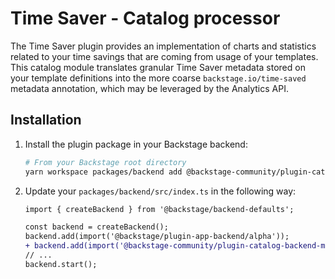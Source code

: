 # Time Saver - Catalog processor

The Time Saver plugin provides an implementation of charts and statistics
related to your time savings that are coming from usage of your templates. This
catalog module translates granular Time Saver metadata stored on your template
definitions into the more coarse `backstage.io/time-saved` metadata annotation,
which may be leveraged by the Analytics API.

## Installation

1. Install the plugin package in your Backstage backend:

   ```sh
   # From your Backstage root directory
   yarn workspace packages/backend add @backstage-community/plugin-catalog-backend-module-time-saver-processor
   ```

2. Update your `packages/backend/src/index.ts` in the following way:

   ```diff
   import { createBackend } from '@backstage/backend-defaults';

   const backend = createBackend();
   backend.add(import('@backstage/plugin-app-backend/alpha'));
   + backend.add(import('@backstage-community/plugin-catalog-backend-module-time-saver-processor'));
   // ...
   backend.start();
   ```
